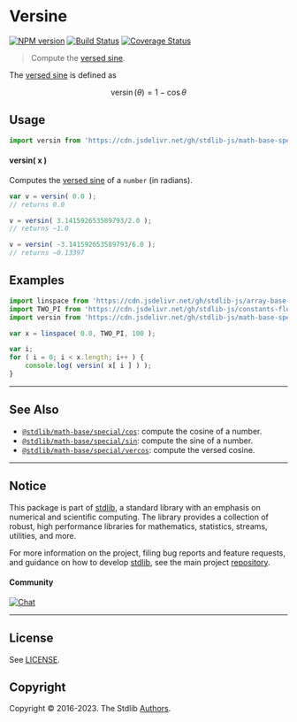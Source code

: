 <!--

@license Apache-2.0

Copyright (c) 2018 The Stdlib Authors.

Licensed under the Apache License, Version 2.0 (the "License");
you may not use this file except in compliance with the License.
You may obtain a copy of the License at

   http://www.apache.org/licenses/LICENSE-2.0

Unless required by applicable law or agreed to in writing, software
distributed under the License is distributed on an "AS IS" BASIS,
WITHOUT WARRANTIES OR CONDITIONS OF ANY KIND, either express or implied.
See the License for the specific language governing permissions and
limitations under the License.

-->

# Versine

[![NPM version][npm-image]][npm-url] [![Build Status][test-image]][test-url] [![Coverage Status][coverage-image]][coverage-url] <!-- [![dependencies][dependencies-image]][dependencies-url] -->

> Compute the [versed sine][versed-sine].

<section class="intro">

The [versed sine][versed-sine] is defined as

<!-- <equation class="equation" label="eq:versine" align="center" raw="\operatorname{versin}(\theta) = 1 - \cos \theta" alt="Versed sine."> -->

```math
\operatorname{versin}(\theta) = 1 - \cos \theta
```

<!-- <div class="equation" align="center" data-raw-text="\operatorname{versin}(\theta) = 1 - \cos \theta" data-equation="eq:versine">
    <img src="https://cdn.jsdelivr.net/gh/stdlib-js/stdlib@bb29798906e119fcb2af99e94b60407a270c9b32/lib/node_modules/@stdlib/math/base/special/versin/docs/img/equation_versine.svg" alt="Versed sine.">
    <br>
</div> -->

<!-- </equation> -->

</section>

<!-- /.intro -->



<section class="usage">

## Usage

```javascript
import versin from 'https://cdn.jsdelivr.net/gh/stdlib-js/math-base-special-versin@deno/mod.js';
```

#### versin( x )

Computes the [versed sine][versed-sine] of a `number` (in radians).

```javascript
var v = versin( 0.0 );
// returns 0.0

v = versin( 3.141592653589793/2.0 );
// returns ~1.0

v = versin( -3.141592653589793/6.0 );
// returns ~0.13397
```

</section>

<!-- /.usage -->

<section class="examples">

## Examples

<!-- eslint no-undef: "error" -->

```javascript
import linspace from 'https://cdn.jsdelivr.net/gh/stdlib-js/array-base-linspace@deno/mod.js';
import TWO_PI from 'https://cdn.jsdelivr.net/gh/stdlib-js/constants-float64-two-pi@deno/mod.js';
import versin from 'https://cdn.jsdelivr.net/gh/stdlib-js/math-base-special-versin@deno/mod.js';

var x = linspace( 0.0, TWO_PI, 100 );

var i;
for ( i = 0; i < x.length; i++ ) {
    console.log( versin( x[ i ] ) );
}
```

</section>

<!-- /.examples -->

<!-- Section for related `stdlib` packages. Do not manually edit this section, as it is automatically populated. -->

<section class="related">

* * *

## See Also

-   <span class="package-name">[`@stdlib/math-base/special/cos`][@stdlib/math/base/special/cos]</span><span class="delimiter">: </span><span class="description">compute the cosine of a number.</span>
-   <span class="package-name">[`@stdlib/math-base/special/sin`][@stdlib/math/base/special/sin]</span><span class="delimiter">: </span><span class="description">compute the sine of a number.</span>
-   <span class="package-name">[`@stdlib/math-base/special/vercos`][@stdlib/math/base/special/vercos]</span><span class="delimiter">: </span><span class="description">compute the versed cosine.</span>

</section>

<!-- /.related -->

<!-- Section for all links. Make sure to keep an empty line after the `section` element and another before the `/section` close. -->


<section class="main-repo" >

* * *

## Notice

This package is part of [stdlib][stdlib], a standard library with an emphasis on numerical and scientific computing. The library provides a collection of robust, high performance libraries for mathematics, statistics, streams, utilities, and more.

For more information on the project, filing bug reports and feature requests, and guidance on how to develop [stdlib][stdlib], see the main project [repository][stdlib].

#### Community

[![Chat][chat-image]][chat-url]

---

## License

See [LICENSE][stdlib-license].


## Copyright

Copyright &copy; 2016-2023. The Stdlib [Authors][stdlib-authors].

</section>

<!-- /.stdlib -->

<!-- Section for all links. Make sure to keep an empty line after the `section` element and another before the `/section` close. -->

<section class="links">

[npm-image]: http://img.shields.io/npm/v/@stdlib/math-base-special-versin.svg
[npm-url]: https://npmjs.org/package/@stdlib/math-base-special-versin

[test-image]: https://github.com/stdlib-js/math-base-special-versin/actions/workflows/test.yml/badge.svg?branch=main
[test-url]: https://github.com/stdlib-js/math-base-special-versin/actions/workflows/test.yml?query=branch:main

[coverage-image]: https://img.shields.io/codecov/c/github/stdlib-js/math-base-special-versin/main.svg
[coverage-url]: https://codecov.io/github/stdlib-js/math-base-special-versin?branch=main

<!--

[dependencies-image]: https://img.shields.io/david/stdlib-js/math-base-special-versin.svg
[dependencies-url]: https://david-dm.org/stdlib-js/math-base-special-versin/main

-->

[chat-image]: https://img.shields.io/gitter/room/stdlib-js/stdlib.svg
[chat-url]: https://app.gitter.im/#/room/#stdlib-js_stdlib:gitter.im

[stdlib]: https://github.com/stdlib-js/stdlib

[stdlib-authors]: https://github.com/stdlib-js/stdlib/graphs/contributors

[umd]: https://github.com/umdjs/umd
[es-module]: https://developer.mozilla.org/en-US/docs/Web/JavaScript/Guide/Modules

[deno-url]: https://github.com/stdlib-js/math-base-special-versin/tree/deno
[umd-url]: https://github.com/stdlib-js/math-base-special-versin/tree/umd
[esm-url]: https://github.com/stdlib-js/math-base-special-versin/tree/esm
[branches-url]: https://github.com/stdlib-js/math-base-special-versin/blob/main/branches.md

[stdlib-license]: https://raw.githubusercontent.com/stdlib-js/math-base-special-versin/main/LICENSE

[versed-sine]: https://en.wikipedia.org/wiki/Versine

<!-- <related-links> -->

[@stdlib/math/base/special/cos]: https://github.com/stdlib-js/math-base-special-cos/tree/deno

[@stdlib/math/base/special/sin]: https://github.com/stdlib-js/math-base-special-sin/tree/deno

[@stdlib/math/base/special/vercos]: https://github.com/stdlib-js/math-base-special-vercos/tree/deno

<!-- </related-links> -->

</section>

<!-- /.links -->
